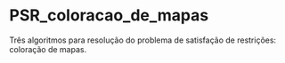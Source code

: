# PSR_coloracao_de_mapas
Três algoritmos para resolução do problema de satisfação de restrições: coloração de mapas. 

